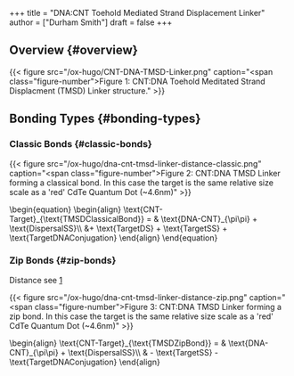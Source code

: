 +++
title = "DNA:CNT Toehold Mediated Strand Displacement Linker"
author = ["Durham Smith"]
draft = false
+++

## Overview {#overview}

<a id="figure--fig:CNT-DNA-TMSD-Linker"></a>

{{< figure src="/ox-hugo/CNT-DNA-TMSD-Linker.png" caption="<span class=\"figure-number\">Figure 1: </span>CNT:DNA Toehold Meditated Strand Displacment (TMSD) Linker structure." >}}


## Bonding Types {#bonding-types}


### Classic Bonds {#classic-bonds}

<a id="figure--fig:dna-cnt-tmsd-linker-distance-classic"></a>

{{< figure src="/ox-hugo/dna-cnt-tmsd-linker-distance-classic.png" caption="<span class=\"figure-number\">Figure 2: </span>CNT:DNA TMSD Linker forming a classical bond. In this case the target is the same relative size scale as a 'red' CdTe Quantum Dot (~4.6nm)" >}}

\begin{equation}
\begin{align}
\text{CNT-Target}\_{\text{TMSDClassicalBond}} = & \text{DNA-CNT}\_{\pi\pi} + \text{DispersalSS}\\\\
 &+ \text{TargetDS} + \text{TargetSS} + \text{TargetDNAConjugation}
\end{align}
\end{equation}


### Zip Bonds {#zip-bonds}

Distance see [1](#orga55d6a4)

<a id="figure--fig:dna-cnt-tmsd-linker-distance-zip"></a>

{{< figure src="/ox-hugo/dna-cnt-tmsd-linker-distance-zip.png" caption="<span class=\"figure-number\">Figure 3: </span>CNT:DNA TMSD Linker forming a zip bond. In this case the target is the same relative size scale as a 'red' CdTe Quantum Dot (~4.6nm)" >}}

\begin{align}
\text{CNT-Target}\_{\text{TMSDZipBond}} = & \text{DNA-CNT}\_{\pi\pi} + \text{DispersalSS}\\\\
& - \text{TargetSS} - \text{TargetDNAConjugation}
\end{align}
